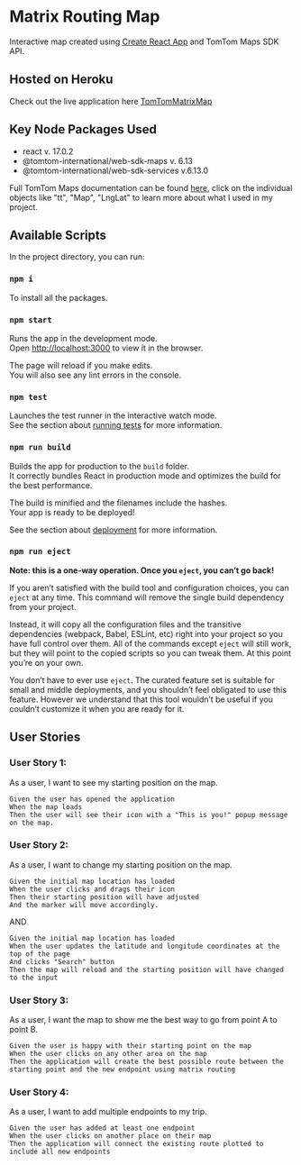# Matrix Routing Map

Interactive map created using [Create React App](https://github.com/facebook/create-react-app) and TomTom Maps SDK API.

## Hosted on Heroku
Check out the live application here [TomTomMatrixMap](#)

## Key Node Packages Used
- react v. 17.0.2
- @tomtom-international/web-sdk-maps v. 6.13
- @tomtom-international/web-sdk-services v.6.13.0

Full TomTom Maps documentation can be found [here](https://developer.tomtom.com/maps-sdk-web-js/documentation), click on the individual objects like "tt", "Map", "LngLat" to learn more about what I used in my project.

## Available Scripts

In the project directory, you can run:

### `npm i`

To install all the packages.

### `npm start`

Runs the app in the development mode.\
Open [http://localhost:3000](http://localhost:3000) to view it in the browser.

The page will reload if you make edits.\
You will also see any lint errors in the console.

### `npm test`

Launches the test runner in the interactive watch mode.\
See the section about [running tests](https://facebook.github.io/create-react-app/docs/running-tests) for more information.

### `npm run build`

Builds the app for production to the `build` folder.\
It correctly bundles React in production mode and optimizes the build for the best performance.

The build is minified and the filenames include the hashes.\
Your app is ready to be deployed!

See the section about [deployment](https://facebook.github.io/create-react-app/docs/deployment) for more information.

### `npm run eject`

**Note: this is a one-way operation. Once you `eject`, you can’t go back!**

If you aren’t satisfied with the build tool and configuration choices, you can `eject` at any time. This command will remove the single build dependency from your project.

Instead, it will copy all the configuration files and the transitive dependencies (webpack, Babel, ESLint, etc) right into your project so you have full control over them. All of the commands except `eject` will still work, but they will point to the copied scripts so you can tweak them. At this point you’re on your own.

You don’t have to ever use `eject`. The curated feature set is suitable for small and middle deployments, and you shouldn’t feel obligated to use this feature. However we understand that this tool wouldn’t be useful if you couldn’t customize it when you are ready for it.

## User Stories
### User Story 1: 
As a user, I want to see my starting position on the map.

```
Given the user has opened the application
When the map loads
Then the user will see their icon with a "This is you!" popup message on the map.
```

### User Story 2:
As a user, I want to change my starting position on the map.

```
Given the initial map location has loaded
When the user clicks and drags their icon
Then their starting position will have adjusted
And the marker will move accordingly.
```

AND

```
Given the initial map location has loaded
When the user updates the latitude and longitude coordinates at the top of the page
And clicks "Search" button
Then the map will reload and the starting position will have changed to the input
```

### User Story 3:
As a user, I want the map to show me the best way to go from point A to point B.

```
Given the user is happy with their starting point on the map
When the user clicks on any other area on the map
Then the application will create the best possible route between the starting point and the new endpoint using matrix routing
```

### User Story 4:
As a user, I want to add multiple endpoints to my trip.

```
Given the user has added at least one endpoint
When the user clicks on another place on their map
Then the application will connect the existing route plotted to include all new endpoints
```
